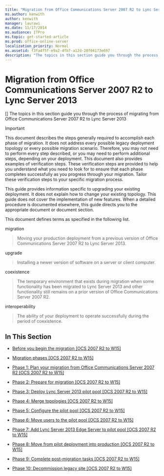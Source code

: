 ```yaml
---
title: "Migration from Office Communications Server 2007 R2 to Lync Server 2013"
ms.author: kenwith
author: kenwith
manager: laurawi
ms.date: 11/17/2014
ms.audience: ITPro
ms.topic: get-started-article
ms.prod: office-online-server
localization_priority: Normal
ms.assetid: f3fa4f5f-e9a2-4fb7-a12d-20f04173e697
description: "The topics in this section guide you through the process of migrating from Office Communications Server 2007 R2 to Lync Server 2013"
---
```


# Migration from Office Communications Server 2007 R2 to Lync Server 2013
[]
The topics in this section guide you through the process of migrating from Office Communications Server 2007 R2 to Lync Server 2013
  
> [!IMPORTANT]
> This document describes the steps generally required to accomplish each phase of migration. It does not address every possible legacy deployment topology or every possible migration scenario. Therefore, you may not need to perform every step described, or you may need to perform additional steps, depending on your deployment. This document also provides examples of verification steps. These verification steps are provided to help you understand what you need to look for to ensure that each phase completes successfully as you progress through your migration. Tailor these verification steps to your specific migration process. 
  
This guide provides information specific to upgrading your existing deployment. It does not explain how to change your existing topology. This guide does not cover the implementation of new features. When a detailed procedure is documented elsewhere, this guide directs you to the appropriate document or document section.
  
This document defines terms as specified in the following list.
  
migration
  
> Moving your production deployment from a previous version of Office Communications Server 2007 R2 to Lync Server 2013.
    
upgrade
  
> Installing a newer version of software on a server or client computer.
    
coexistence
  
> The temporary environment that exists during migration when some functionality has been migrated to Lync Server 2013 and other functionality still remains on a prior version of Office Communications Server 2007 R2.
    
interoperability
  
> The ability of your deployment to operate successfully during the period of coexistence.
    
## In This Section

- [Before you begin the migration [OCS 2007 R2 to W15]](before-you-begin-the-migration-ocs-2007-r2-to-w15.md)
    
- [Migration phases [OCS 2007 R2 to W15]](migration-phases-ocs-2007-r2-to-w15.md)
    
- [Phase 1: Plan your migration from Office Communications Server 2007 R2 [OCS 2007 R2 to W15]](phase-1-plan-your-migration-from-office-communications-server-2007-r2-ocs-2007-r.md)
    
- [Phase 2: Prepare for migration [OCS 2007 R2 to W15]](phase-2-prepare-for-migration-ocs-2007-r2-to-w15.md)
    
- [Phase 3: Deploy Lync Server 2013 pilot pool [OCS 2007 R2 to W15]](phase-3-deploy-lync-server-2013-pilot-pool-ocs-2007-r2-to-w15.md)
    
- [Phase 4: Merge topologies [OCS 2007 R2 to W15]](phase-4-merge-topologies-ocs-2007-r2-to-w15.md)
    
- [Phase 5: Configure the pilot pool [OCS 2007 R2 to W15]](phase-5-configure-the-pilot-pool-ocs-2007-r2-to-w15.md)
    
- [Phase 6: Move users to the pilot pool [OCS 2007 R2 to W15]](phase-6-move-users-to-the-pilot-pool-ocs-2007-r2-to-w15.md)
    
- [Phase 7: Add Lync Server 2013 Edge Server to pilot pool [OCS 2007 R2 to W15]](phase-7-add-lync-server-2013-edge-server-to-pilot-pool-ocs-2007-r2-to-w15.md)
    
- [Phase 8: Move from pilot deployment into production [OCS 2007 R2 to W15]](phase-8-move-from-pilot-deployment-into-production-ocs-2007-r2-to-w15.md)
    
- [Phase 9: Complete post-migration tasks [OCS 2007 R2 to W15]](phase-9-complete-post-migration-tasks-ocs-2007-r2-to-w15.md)
    
- [Phase 10: Decommission legacy site [OCS 2007 R2 to W15]](phase-10-decommission-legacy-site-ocs-2007-r2-to-w15.md)
    

